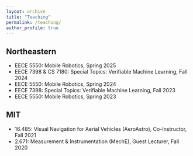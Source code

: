 ```yaml
---
layout: archive
title: "Teaching"
permalink: /teaching/
author_profile: true
---
```


Northeastern
------

- EECE 5550: Mobile Robotics, Spring 2025
- EECE 7398 & CS 7180: Special Topics: Verifiable Machine Learning, Fall 2024
- EECE 5550: Mobile Robotics, Spring 2024
- EECE 7398: Special Topics: Verifiable Machine Learning, Fall 2023
- EECE 5550: Mobile Robotics, Spring 2023


MIT
------

- 16.485: Visual Navigation for Aerial Vehicles (AeroAstro), Co-Instructor, Fall 2021
- 2.671: Measurement & Instrumentation (MechE), Guest Lecturer, Fall 2020
